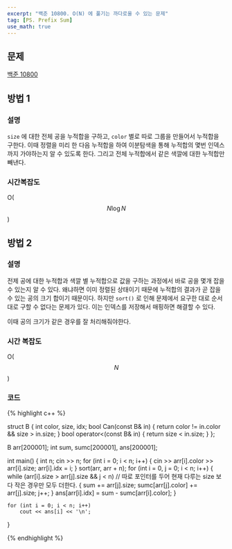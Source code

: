 ```yaml
---
excerpt: "백준 10800. O(N) 에 풀기는 까다로울 수 있는 문제"
tag: [PS. Prefix Sum]
use_math: true
---
```


## 문제

[백준 10800](https://www.acmicpc.net/problem/10800)

## 방법 1

### 설명

```size``` 에 대한 전체 공을 누적합을 구하고, ```color``` 별로 따로 그룹을 만들어서 누적합을 구한다. 이때 정렬을 미리 한 다음 누적합을 하여 이분탐색을 통해 누적합의 몇번 인덱스까지 가야하는지 알 수 있도록 한다. 그리고 전체 누적합에서 같은 색깔에 대한 누적합만 빼낸다. 

### 시간복잡도

O($$ N \log{N}$$)



## 방법 2


### 설명

전제 공에 대한 누적합과 색깔 별 누적합으로 값을 구하는 과정에서 바로 공을 몇개 잡을 수 있는지 알 수 있다. 왜냐하면 이미 정렬된 상태이기 때문에 누적합의 결과가 곧 잡을 수 있는 공의 크기 합이기 때문이다. 하지만 ```sort()``` 로 인해 문제에서 요구한 대로 순서대로 구할 수 없다는 문제가 있다. 이는 인덱스를 저장해서 매핑하면 해결할 수 있다. 

이때 공의 크기가 같은 경우를 잘 처리해줘야한다.


### 시간 복잡도

O($$N$$)

### 코드

{% highlight c++ %}

struct B {
	int color, size, idx;
	bool Can(const B& in)
	{
		return color != in.color && size > in.size;
	}
	bool operator<(const B& in) { return size < in.size; }
};

B arr[200001];
int sum, sumc[200001], ans[200001];

int main()
{
	int n; cin >> n;
	for (int i = 0; i < n; i++)
	{
		cin >> arr[i].color >> arr[i].size;
		arr[i].idx = i;
	}
	sort(arr, arr + n);
	for (int i = 0,  j = 0; i < n; i++)
	{
		while (arr[i].size > arr[j].size && j < n) // 따로 포인터를 두어 현재 다루는 size 보다 작은 경우만 모두 더한다.
		{
			sum += arr[j].size;
			sumc[arr[j].color] += arr[j].size;
			j++;
		}
		ans[arr[i].idx] = sum - sumc[arr[i].color];
	}

	for (int i = 0; i < n; i++)
		cout << ans[i] << '\n';	
}

{% endhighlight %}

